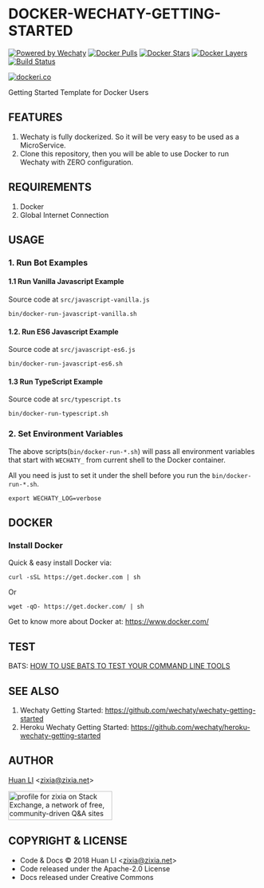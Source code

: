 # DOCKER-WECHATY-GETTING-STARTED

[![Powered by Wechaty](https://img.shields.io/badge/Powered%20By-Wechaty-blue.svg)](https://github.com/chatie/wechaty)
[![Docker Pulls](https://img.shields.io/docker/pulls/zixia/wechaty.svg?maxAge=2592000)](https://hub.docker.com/r/zixia/wechaty/)
[![Docker Stars](https://img.shields.io/docker/stars/zixia/wechaty.svg?maxAge=2592000)](https://hub.docker.com/r/zixia/wechaty/)
[![Docker Layers](https://images.microbadger.com/badges/image/zixia/wechaty.svg)](https://microbadger.com/#/images/zixia/wechaty)
[![Build Status](https://travis-ci.com/wechaty/docker-wechaty-getting-started.svg?branch=master)](https://travis-ci.com/wechaty/docker-wechaty-getting-started)

[![dockeri.co](http://dockeri.co/image/zixia/wechaty)](https://hub.docker.com/r/zixia/wechaty/)

Getting Started Template for Docker Users

## FEATURES

1. Wechaty is fully dockerized. So it will be very easy to be used as a MicroService.
1. Clone this repository, then you will be able to use Docker to run Wechaty with ZERO configuration.

## REQUIREMENTS

1. Docker
1. Global Internet Connection

## USAGE

### 1. Run Bot Examples

#### 1.1 Run Vanilla Javascript Example

Source code at `src/javascript-vanilla.js`

```shell
bin/docker-run-javascript-vanilla.sh
```

#### 1.2. Run ES6 Javascript Example

Source code at `src/javascript-es6.js`

```shell
bin/docker-run-javascript-es6.sh
```

#### 1.3 Run TypeScript Example

Source code at `src/typescript.ts`

```shell
bin/docker-run-typescript.sh
```

### 2. Set Environment Variables

The above scripts(`bin/docker-run-*.sh`) will pass all environment variables that start with `WECHATY_` from current shell to the Docker container.

All you need is just to set it under the shell before you run the `bin/docker-run-*.sh`.

```shell
export WECHATY_LOG=verbose
```

## DOCKER

### Install Docker

Quick & easy install Docker via:

```shell
curl -sSL https://get.docker.com | sh
```

Or

```shell
wget -qO- https://get.docker.com/ | sh
```

Get to know more about Docker at: <https://www.docker.com/>

## TEST

BATS: [HOW TO USE BATS TO TEST YOUR COMMAND LINE TOOLS](https://www.engineyard.com/blog/bats-test-command-line-tools)

## SEE ALSO

1. Wechaty Getting Started: <https://github.com/wechaty/wechaty-getting-started>
2. Heroku Wechaty Getting Started: <https://github.com/wechaty/heroku-wechaty-getting-started>

## AUTHOR

[Huan LI](http://linkedin.com/in/zixia) \<zixia@zixia.net\>

<a href="https://stackexchange.com/users/265499">
  <img src="https://stackexchange.com/users/flair/265499.png" width="208" height="58" alt="profile for zixia on Stack Exchange, a network of free, community-driven Q&amp;A sites" title="profile for zixia on Stack Exchange, a network of free, community-driven Q&amp;A sites">
</a>

## COPYRIGHT & LICENSE

- Code & Docs © 2018 Huan LI \<zixia@zixia.net\>
- Code released under the Apache-2.0 License
- Docs released under Creative Commons
